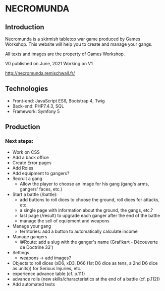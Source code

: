 # NECROMUNDA

## Introduction

Necromunda is a skirmish tabletop war game produced by Games Workshop. This website will help you to create and manage your gangs.

All texts and images are the property of Games Workshop.

V0 published on June, 2021
Working on V1

http://necromunda.remischwall.fr/

## Technologies

* Front-end: JavaScript ES6, Bootstrap 4, Twig
* Back-end: PHP7.4.3, SQL
* Framework: Symfony 5


## Production

### Next steps:

* Work on CSS
* Add a back office
* Create Error pages
* Add Roles
* Add equipment to gangers?
* Recruit a gang
	* Allow the player to choose an image for his gang (gang's arms, gangers' faces, etc.)
* Start a battle (/battle):
	* add buttons to roll dices to choose the ground, roll dices for attacks, etc.
	* a single page with information about the ground, the gangs, etc.?
	* last page (/result) to upgrade each ganger after the end of the battle
	* manage the sell of equipment and weapons
* Manage your gang
	* territories: add a button to automatically calculate income
* Manage gangers
	* @Route: add a slug with the ganger's name (Grafikart - Découverte de Doctrine 33')
* Settings
	* weapons -> add images?
* Objects to roll dices (xD6, xD3, D66 (1st D6 dice as tens, a 2nd D6 dice as units)) for Serious Injuries, etc.
* experience advance table (cf. p.111)
* advance rolls (new skills/characteristics at the end of a battle (cf. p.112))
* Add automated tests